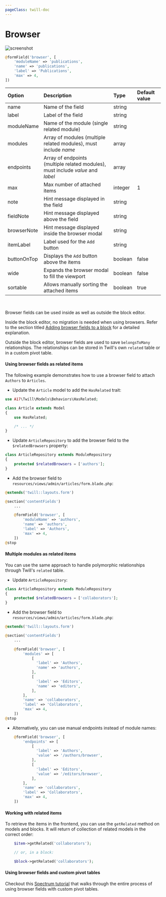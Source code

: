 ```yaml
---
pageClass: twill-doc
---
```


# Browser

![screenshot](/docs/_media/browser.png)

```php
@formField('browser', [
    'moduleName' => 'publications',
    'name' => 'publications',
    'label' => 'Publications',
    'max' => 4,
])
```

| Option      | Description                                                                     | Type    | Default value |
| :---------- | :------------------------------------------------------------------------------ | :-------| :------------ |
| name        | Name of the field                                                               | string  |               |
| label       | Label of the field                                                              | string  |               |
| moduleName  | Name of the module (single related module)                                      | string  |               |
| modules     | Array of modules (multiple related modules), must include _name_                | array   |               |
| endpoints   | Array of endpoints (multiple related modules), must include _value_ and _label_ | array   |               |
| max         | Max number of attached items                                                    | integer | 1             |
| note        | Hint message displayed in the field                                             | string  |               |
| fieldNote   | Hint message displayed above the field                                          | string  |               |
| browserNote | Hint message displayed inside the browser modal                                 | string  |               |
| itemLabel   | Label used for the `Add` button                                                 | string  |               |
| buttonOnTop | Displays the `Add` button above the items                                       | boolean | false         |
| wide        | Expands the browser modal to fill the viewport                                  | boolean | false         |
| sortable    | Allows manually sorting the attached items                                      | boolean | true          |

<br/>

Browser fields can be used inside as well as outside the block editor.

Inside the block editor, no migration is needed when using browsers. Refer to the section titled [Adding browser fields to a block](#adding-browser-fields-to-a-block) for a detailed explanation.

Outside the block editor, browser fields are used to save `belongsToMany` relationships. The relationships can be stored in Twill's own `related` table or in a custom pivot table.

#### Using browser fields as related items

The following example demonstrates how to use a browser field to attach `Authors` to `Articles`. 

- Update the `Article` model to add the `HasRelated` trait:

```php
use A17\Twill\Models\Behaviors\HasRelated;

class Article extends Model
{
    use HasRelated;

    /* ... */
}
```

- Update `ArticleRepository` to add the browser field to the `$relatedBrowsers` property:

```php
class ArticleRepository extends ModuleRepository
{
    protected $relatedBrowsers = ['authors'];
}
```

- Add the browser field to `resources/views/admin/articles/form.blade.php`:

```php
@extends('twill::layouts.form')

@section('contentFields')
    ...

    @formField('browser', [
        'moduleName' => 'authors',
        'name' => 'authors',
        'label' => 'Authors',
        'max' => 4,
    ])
@stop
```

#### Multiple modules as related items

You can use the same approach to handle polymorphic relationships through Twill's `related` table.

- Update `ArticleRepository`:

```php
class ArticleRepository extends ModuleRepository
{
    protected $relatedBrowsers = ['collaborators'];
}
```

- Add the browser field to `resources/views/admin/articles/form.blade.php`:

```php
@extends('twill::layouts.form')

@section('contentFields')
    ...

    @formField('browser', [
        'modules' => [
            [
              'label' => 'Authors',
              'name' => 'authors',
            ],
            [
              'label' => 'Editors',
              'name' => 'editors',
            ],
        ],
        'name' => 'collaborators',
        'label' => 'Collaborators',
        'max' => 4,
    ])
@stop
```

- Alternatively, you can use manual endpoints instead of module names:

```php
    @formField('browser', [
        'endpoints' => [
            [
              'label' => 'Authors',
              'value' => '/authors/browser',
            ],
            [
              'label' => 'Editors',
              'value' => '/editors/browser',
            ],
        ],
        'name' => 'collaborators',
        'label' => 'Collaborators',
        'max' => 4,
    ])
```

#### Working with related items

To retrieve the items in the frontend, you can use the `getRelated` method on models and blocks. It will return of collection of related models in the correct order:

```php
    $item->getRelated('collaborators');

    // or, in a block:

    $block->getRelated('collaborators');
```

#### Using browser fields and custom pivot tables

Checkout this [Spectrum tutorial](https://spectrum.chat/twill/tips-and-tricks/step-by-step-ii-creating-a-twill-app~37c36601-1198-4c53-857a-a2b47c6d11aa) that walks through the entire process of using browser fields with custom pivot tables.
